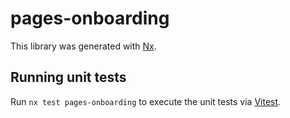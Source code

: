 # pages-onboarding

This library was generated with [Nx](https://nx.dev).

## Running unit tests

Run `nx test pages-onboarding` to execute the unit tests via [Vitest](https://vitest.dev/).

